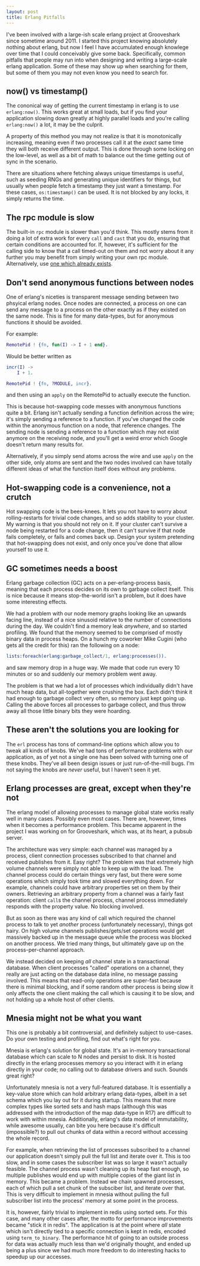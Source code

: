 ```yaml
---
layout: post
title: Erlang Pitfalls
---
```


I've been involved with a large-ish scale erlang project at Grooveshark since
sometime around 2011. I started this project knowing absolutely nothing about
erlang, but now I feel I have accumulated enough knowlege over time that I could
conceivably give some back. Specifically, common pitfalls that people may run
into when designing and writing a large-scale erlang application. Some of these
may show up when searching for them, but some of them you may not even know you
need to search for.

## now() vs timestamp()

The cononical way of getting the current timestamp in erlang is to use
`erlang:now()`. This works great at small loads, but if you find your
application slowing down greatly at highly parallel loads and you're calling
`erlang:now()` a lot, it may be the culprit.

A property of this method you may not realize is that it is monotonically
increasing, meaning even if two processes call it at the *exact* same time they
will both receive different output. This is done through some locking on the
low-level, as well as a bit of math to balance out the time getting out of sync
in the scenario.

There are situations where fetching always unique timestamps is useful, such as
seeding RNGs and generating unique identifiers for things, but usually when
people fetch a timestamp they just want a timestamp. For these cases,
`os:timestamp()` can be used. It is not blocked by any locks, it simply returns
the time.

## The rpc module is slow

The built-in `rpc` module is slower than you'd think. This mostly stems from it
doing a lot of extra work for every `call` and `cast` that you do, ensuring that
certain conditions are accounted for. If, however, it's sufficient for the
calling side to know that a call timed-out on them and not worry about it any
further you may benefit from simply writing your own rpc module. Alternatively,
use [one which already exists](https://github.com/cloudant/rexi).

## Don't send anonymous functions between nodes

One of erlang's niceties is transparent message sending between two phsyical
erlang nodes. Once nodes are connected, a process on one can send any message to
a process on the other exactly as if they existed on the same node. This is fine
for many data-types, but for anonymous functions it should be avoided.

For example:

```erlang
RemotePid ! {fn, fun(I) -> I + 1 end}.
```

Would be better written as

```erlang
incr(I) ->
    I + 1.

RemotePid ! {fn, ?MODULE, incr}.
```

and then using an `apply` on the RemotePid to actually execute the function.

This is because hot-swapping code messes with anonymous functions quite a bit.
Erlang isn't actually sending a function definition across the wire; it's simply
sending a reference to a function. If you've changed the code within the
anonymous function on a node, that reference changes. The sending node is
sending a reference to a function which may not exist anymore on the receiving
node, and you'll get a weird error which Google doesn't return many results for.

Alternatively, if you simply send atoms across the wire and use `apply` on the
other side, only atoms are sent and the two nodes involved can have totally
different ideas of what the function itself does without any problems.

## Hot-swapping code is a convenience, not a crutch

Hot swapping code is the bees-knees. It lets you not have to worry about
rolling-restarts for trivial code changes, and so adds stability to your
cluster. My warning is that you should not rely on it. If your cluster can't
survive a node being restarted for a code change, then it can't survive if that
node fails completely, or fails and comes back up. Design your system pretending
that hot-swapping does not exist, and only once you've done that allow yourself
to use it.

## GC sometimes needs a boost

Erlang garbage collection (GC) acts on a per-erlang-process basis, meaning that
each process decides on its own to garbage collect itself. This is nice because
it means stop-the-world isn't a problem, but it does have some interesting
effects.

We had a problem with our node memory graphs looking like an upwards facing
line, instead of a nice sinusoid relative to the number of connections during
the day. We couldn't find a memory leak *anywhere*, and so started profiling. We
found that the memory seemed to be comprised of mostly binary data in process
heaps. On a hunch my coworker Mike Cugini (who gets all the credit for this) ran
the following on a node:

```erlang
lists:foreach(erlang:garbage_collect/1, erlang:processes()).
```

and saw memory drop in a huge way. We made that code run every 10 minutes or so
and suddenly our memory problem went away.

The problem is that we had a lot of processes which individually didn't have
much heap data, but all-together were crushing the box. Each didn't think it had
enough to garbage collect very often, so memory just kept going up. Calling the
above forces all processes to garbage collect, and thus throw away all those
little binary bits they were hoarding.

## These aren't the solutions you are looking for

The `erl` process has tons of command-line options which allow you to tweak all
kinds of knobs. We've had tons of performance problems with our application, as
of yet not a single one has been solved with turning one of these knobs. They've
all been design issues or just run-of-the-mill bugs. I'm not saying the knobs
are *never* useful, but I haven't seen it yet.

## Erlang processes are great, except when they're not

The erlang model of allowing processes to manage global state works really well
in many cases. Possibly even most cases. There are, however, times when it
becomes a performance problem. This became apparent in the project I was working
on for Grooveshark, which was, at its heart, a pubsub server.

The architecture was very simple: each channel was managed by a process, client
connection processes subscribed to that channel and received publishes from it.
Easy right? The problem was that extremely high volume channels were simply not
able to keep up with the load. The channel process could do certain things very
fast, but there were some operations which simply took time and slowed
everything down. For example, channels could have arbitrary properties set on
them by their owners. Retrieving an arbitrary property from a channel was a
fairly fast operation: client `call`s the channel process, channel process
immediately responds with the property value. No blocking involved.

But as soon as there was any kind of call which required the channel process to
talk to yet *another* process (unfortunately necessary), things got hairy. On
high volume channels publishes/gets/set operations would get massively backed up
in the message queue while the process was blocked on another process. We tried
many things, but ultimately gave up on the process-per-channel approach.

We instead decided on keeping *all* channel state in a transactional database.
When client processes "called" operations on a channel, they really are just
acting on the database data inline, no message passing involved. This means that
read-only operations are super-fast because there is minimal blocking, and if
some random other process is being slow it only affects the one client making
the call which is causing it to be slow, and not holding up a whole host of
other clients.

## Mnesia might not be what you want

This one is probably a bit controversial, and definitely subject to use-cases.
Do your own testing and profiling, find out what's right for you.

Mnesia is erlang's solution for global state. It's an in-memory transactional
database which can scale to N nodes and persist to disk. It is hosted
directly in the erlang processes memory so you interact with it in erlang
directly in your code; no calling out to database drivers and such. Sounds great
right?

Unfortunately mnesia is not a very full-featured database. It is essentially a
key-value store which can hold arbitrary erlang data-types, albeit in a set
schema which you lay out for it during startup. This means that more complex
types like sorted sets and hash maps (although this was addressed with the
introduction of the map data-type in R17) are difficult to work with within
mnesia. Additionally, erlang's data model of immutability, while awesome
usually, can bite you here because it's difficult (impossible?) to pull out
chunks of data within a record without accessing the whole record.

For example, when retrieving the list of processes subscribed to a channel our
application doesn't simply pull the full list and iterate over it. This is too
slow, and in some cases the subscriber list was so large it wasn't actually
feasible. The channel process wasn't cleaning up its heap fast enough, so
multiple publishes would end up with multiple copies of the giant list in
memory. This became a problem. Instead we chain spawned processes, each of which
pull a set chunk of the subsciber list, and iterate over that. This is very
difficult to implement in mnesia without pulling the full subscriber list into
the process' memory at some point in the process.

It is, however, fairly trivial to implement in redis using sorted sets. For this
case, and many other cases after, the motto for performance improvements became
"stick it in redis". The application is at the point where *all* state which
isn't directly tied to a specific connection is kept in redis, encoded using
`term_to_binary`. The performance hit of going to an outside process for data
was actually much less than we'd originally thought, and ended up being a plus
since we had much more freedom to do interesting hacks to speedup up our
accesses.
